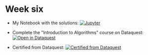 
# Week six


- My Notebook with the solutions: [![Jupyter](https://img.shields.io/badge/-Notebook-191A1B?style=flat-square&logo=jupyter)](https://colab.research.google.com/drive/14N06X-pSqT3m6rK6rS5u8ZJW4o9NvCsa?usp=sharing)

- Complete the "Introduction to Algorithms" course on Dataquest: [![Open in Dataquest](https://img.shields.io/badge/link-dataquest-green)](https://www.dataquest.io/course/algorithm-complexity/) 

- Certified from Dataquest: [![Certified from Dataquest](https://img.shields.io/badge/certified-dataquest-blue)](https://app.dataquest.io/view_cert/A522Q1GGG9391FL6LHNL)
